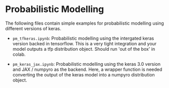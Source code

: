# Probabilistic Modelling

The following files contain simple examples for probabilistic modelling using different versions of keras.

* `pm_tfkeras.ipynb`: Probabilistic modelling using the intergated keras version backed in tensorflow. This is a very tight integration and your model outputs a tfp distribution object. Should run 'out of the box' in colab. 

* `pm_keras_jax.ipynb`: Probabilistic modelling using the keras 3.0 version and JAX / numpyro as the backend. Here, a wrapper function is needed converting the output of the keras model into a numpyro distribution object.





